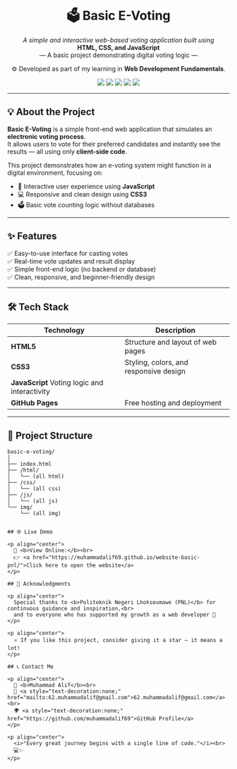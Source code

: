 <h1 align="center">🗳️ Basic E-Voting</h1>

<p align="center">
  <i>A simple and interactive web-based voting application built using</i><br>
  <b>HTML, CSS, and JavaScript</b><br>
  — A basic project demonstrating digital voting logic —
</p>

<p align="center">
  ⚙️ Developed as part of my learning in <b>Web Development Fundamentals</b>.
</p>

<p align="center">
  <a href="https://muhammadalif69.github.io/basic-e-voting/"><img src="https://img.shields.io/badge/🌍 Live_Demo-Visit-blue?style=for-the-badge"></a>
  <img src="https://img.shields.io/badge/HTML5-orange?style=for-the-badge&logo=html5&logoColor=white">
  <img src="https://img.shields.io/badge/CSS3-blue?style=for-the-badge&logo=css3&logoColor=white">
  <img src="https://img.shields.io/badge/JavaScript-yellow?style=for-the-badge&logo=javascript&logoColor=black">
  <img src="https://img.shields.io/badge/Made%20with%20❤️%20in-Indonesia-red?style=for-the-badge">
</p>

---

## 💡 About the Project

**Basic E-Voting** is a simple front-end web application that simulates an **electronic voting process**.  
It allows users to vote for their preferred candidates and instantly see the results — all using only **client-side code**.

This project demonstrates how an e-voting system might function in a digital environment, focusing on:

- 🧭 Interactive user experience using **JavaScript**  
- 💻 Responsive and clean design using **CSS3**  
- 🗳️ Basic vote counting logic without databases  

---

## ✨ Features

✅ Easy-to-use interface for casting votes  
✅ Real-time vote updates and result display  
✅ Simple front-end logic (no backend or database)  
✅ Clean, responsive, and beginner-friendly design  

---

## 🛠️ Tech Stack

| Technology | Description |
|-------------|-------------|
| **HTML5** | Structure and layout of web pages |
| **CSS3** | Styling, colors, and responsive design |
| **JavaScript**  Voting logic and interactivity |
| **GitHub Pages** | Free hosting and deployment |

---

## 📂 Project Structure

```plaintext
basic-e-voting/
│
├── index.html
├── /html/
│   └── (all html)
├── /css/
│   └── (all css)
├── /js/
│   └── (all js)
└── img/
    └── (all img)


## 🌐 Live Demo

<p align="center">
  🚀 <b>View Online:</b><br>
  👉 <a href="https://muhammadalif69.github.io/website-basic-pnl/">Click here to open the website</a>
</p>

## 💬 Acknowledgments

<p align="center">
  Special thanks to <b>Politeknik Negeri Lhokseumawe (PNL)</b> for continuous guidance and inspiration,<br>
  and to everyone who has supported my growth as a web developer 🙌
</p>

<p align="center">
  ⭐ If you like this project, consider giving it a star — it means a lot!
</p>

## 📞 Contact Me

<p align="center">
  👤 <b>Muhammad Alif</b><br>
  📧 <a style="text-decoration:none;" href="mailto:62.muhammadalif@gmail.com">62.muhammadalif@gmail.com</a><br>
  🌍 <a style="text-decoration:none;" href="https://github.com/muhammadalif69">GitHub Profile</a>
</p>

<p align="center">
  <i>"Every great journey begins with a single line of code."</i><br>
  💻✨
</p>
